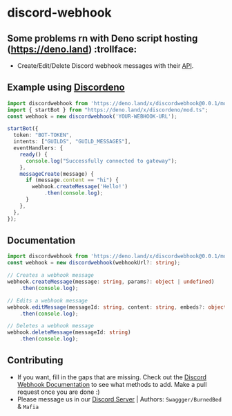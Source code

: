 # discord-webhook
## Some problems rn with Deno script hosting (https://deno.land) :trollface:
- Create/Edit/Delete Discord webhook messages with their [API](https://discord.com/developers/docs/intro).

## Example using [Discordeno](https://deno.land/x/discordeno@10.5.0)
```ts
import discordwebhook from 'https://deno.land/x/discordwebhook@0.0.1/mod.ts';
import { startBot } from "https://deno.land/x/discordeno/mod.ts";
const webhook = new discordwebhook('YOUR-WEBHOOK-URL');

startBot({
  token: "BOT-TOKEN",
  intents: ["GUILDS", "GUILD_MESSAGES"],
  eventHandlers: {
    ready() {
      console.log("Successfully connected to gateway");
    },
    messageCreate(message) {
      if (message.content == "hi") {
        webhook.createMessage('Hello!')
            .then(console.log);
      }
    },
  },
});
```

## Documentation
```ts
import discordwebhook from 'https://deno.land/x/discordwebhook@0.0.1/mod.ts';
const webhook = new discordwebhook(webhookUrl?: string);

// Creates a webhook message
webhook.createMessage(message: string, params?: object | undefined)
    .then(console.log);

// Edits a webhook message
webhook.editMessage(messageId: string, content: string, embeds?: object[] | undefined, allowed_mentions?: object | undefined)
    .then(console.log);

// Deletes a webhook message
webhook.deleteMessage(messageId: string)
    .then(console.log);
```

## Contributing
- If you want, fill in the gaps that are missing. Check out the [Discord Webhook Documentation]() to see what methods to add. Make a pull request once you are done :)
- Please message us in our [Discord Server](https://monkedev.com/r/discord) | Authors: `Swaggger/BurnedBed` & `Mafia`
